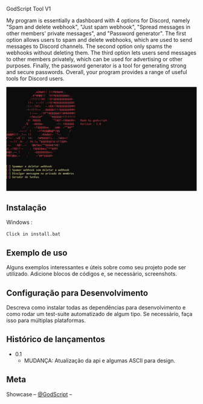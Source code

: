 GodScript Tool V1


My program is essentially a dashboard with 4 options for Discord, namely "Spam and delete webhook", "Just spam webhook", "Spread messages in other members' private messages", and "Password generator". The first option allows users to spam and delete webhooks, which are used to send messages to Discord channels. The second option only spams the webhooks without deleting them. The third option lets users send messages to other members privately, which can be used for advertising or other purposes. Finally, the password generator is a tool for generating strong and secure passwords. Overall, your program provides a range of useful tools for Discord users.





![](panel.png)

## Instalação

Windows :

```
Click in install.bat
```

## Exemplo de uso

Alguns exemplos interessantes e úteis sobre como seu projeto pode ser utilizado. Adicione blocos de códigos e, se necessário, screenshots.

 

## Configuração para Desenvolvimento

Descreva como instalar todas as dependências para desenvolvimento e como rodar um test-suite automatizado de algum tipo. Se necessário, faça isso para múltiplas plataformas.



## Histórico de lançamentos

* 0.1
    * MUDANÇA: Atualização da api e algumas ASCII para design.


## Meta

Showcase – [@GodScript](www.youtube.com/watch?v=3ui_iIkxOU8) – 







